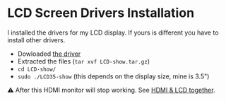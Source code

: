 # LCD Screen Drivers Installation

I installed the drivers for my LCD display. If yours is different you have to install other drivers.

 - Dowloaded [the driver](http://www.spotpear.com/download/diver24-5/LCD-show-150602.tar.gz)
 - Extracted the files (`tar xvf LCD-show.tar.gz`)
 - `cd LCD-show/ `
 - `sudo ./LCD35-show` (this depends on the display size, mine is 3.5")

:warning: After this HDMI monitor will stop working. See [HDMI & LCD together](/troubles/hdmi-lcd-together.md).
